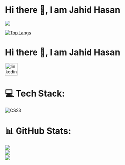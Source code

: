 # Hi there 👋, I am Jahid Hasan
![](https://media.licdn.com/dms/image/D5616AQGq6PTKpC1sUw/profile-displaybackgroundimage-shrink_350_1400/0/1714670323994?e=1723680000&v=beta&t=o5kDzpO9bFaZklkaEo207UIesvK7H-RRKR7tOarwc4Y)


[![Top Langs](https://github-readme-stats.vercel.app/api/top-langs/?username=Onik121)](https://github.com/anuraghazra/github-readme-stats)


# Hi there 👋, I am Jahid Hasan

[<img src='https://cdn.jsdelivr.net/npm/simple-icons@3.0.1/icons/linkedin.svg' alt='linkedin' height='40'>](https://www.linkedin.com/in/jahid-hasan-developer/)  


# 💻 Tech Stack:
![CSS3](https://img.shields.io/badge/css3-%231572B6.svg?style=for-the-badge&logo=css3&logoColor=white)
# 📊 GitHub Stats:
![](https://github-readme-stats.vercel.app/api?username=onik121&theme=default&hide_border=true&include_all_commits=false&count_private=false)<br/>
![](https://github-readme-streak-stats.herokuapp.com/?user=onik121&theme=default&hide_border=true)<br/>
![](https://github-readme-stats.vercel.app/api/top-langs/?username=onik121&theme=default&hide_border=true&include_all_commits=false&count_private=false&layout=compact)


